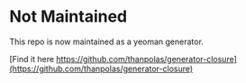 
# Not Maintained

This repo is now maintained as a yeoman generator.


[Find it here https://github.com/thanpolas/generator-closure](https://github.com/thanpolas/generator-closure)
